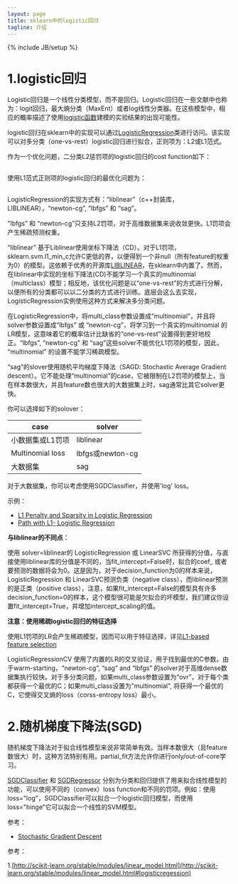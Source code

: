 ```yaml
---
layout: page
title: sklearn中的logistic回归
tagline: 介绍
---
```

{% include JB/setup %}

# 1.logistic回归

Logistic回归是一个线性分类模型，而不是回归。Logistic回归在一些文献中也称为：logit回归，最大熵分类（MaxEnt）或者log线性分类器。在这些模型中，相应的概率描述了使用[logistic函数](http://en.wikipedia.org/wiki/Logistic_function)建模的实验结果的出现可能性。

logistic回归在sklearn中的实现可以通过[LogisticRegression](http://scikit-learn.org/stable/modules/generated/sklearn.linear_model.LogisticRegression.html#sklearn.linear_model.LogisticRegression)类进行访问。该实现可以对多分类（one-vs-rest）logistic回归进行拟合，正则项为：L2或L1范式。

作为一个优化问题，二分类L2惩罚项的logistic回归的cost function如下：


<figure>
    <a href="http://scikit-learn.org/stable/_images/math/96fe247fe9465d26af15706141dc22e598ac7826.png"><img src="http://scikit-learn.org/stable/_images/math/96fe247fe9465d26af15706141dc22e598ac7826.png" alt=""></a>
</figure>

使用L1范式正则项的logistic回归的最优化问题为：

<figure>
    <a href="http://scikit-learn.org/stable/_images/math/3fb9bab302e67df4a9f00b8df259d326e01837fd.png"><img src="http://scikit-learn.org/stable/_images/math/3fb9bab302e67df4a9f00b8df259d326e01837fd.png" alt=""></a>
</figure>

LogisticRegression的实现方式有：“liblinear”（c++封装库，LIBLINEAR），“newton-cg”, “lbfgs” 和 “sag”。

"lbfgs” 和 “newton-cg”只支持L2罚项，对于高维数据集来说收敛更快。L1罚项会产生稀疏预测权重。

“liblinear” 基于Liblinear使用坐标下降法（CD）。对于L1罚项，sklearn.svm.l1_min_c允许C更低的界，以便得到一个非null（所有feature的权重为0）的模型。这依赖于优秀的开源库[LIBLINEAR](http://www.csie.ntu.edu.tw/~cjlin/liblinear/)，在sklearn中内置了。然而，在liblinear中实现的坐标下降法(CD)不能学习一个真实的multinomial（multiclass）模型；相反地，该优化问题是以“one-vs-rest”的方式进行分解，以便所有的分类都可以以二分类的方式进行训练。底层会这么去实现，LogisticRegression实例使用这种方式来解决多分类问题。

在LogisticRegression中，将multi_class参数设置成“multinomial”，并且将solver参数设置成“lbfgs” 或 “newton-cg”，将学习到一个真实的multinomial 的LR模型，这意味着它的概率估计比缺省的“one-vs-rest”设置得到更好地校正。“lbfgs”, “newton-cg” 和 “sag”这些solver不能优化L1罚项的模型，因此， “multinomial” 的设置不能学习稀疏模型。

“sag”的slover使用随机平均梯度下降法（SAGD: Stochastic Average Gradient descent）。它不能处理“multinomial”的case，它被限制在L2罚项的模型上，当在样本数很大，并且feature数也很大的大数据集上时，sag通常比其它solver更快。

你可以选择如下的solover：

| case             | solver           |
|------------------|------------------|
| 小数据集或L1罚项 | liblinear        |
| Multinomial loss | lbfgs或newton-cg |
| 大数据集         | sag              |

对于大数据集，你可以考虑使用SGDClassifier，并使用'log' loss。

示例：

- [L1 Penalty and Sparsity in Logistic Regression](http://scikit-learn.org/stable/auto_examples/linear_model/plot_logistic_l1_l2_sparsity.html#example-linear-model-plot-logistic-l1-l2-sparsity-py)
- [Path with L1- Logistic Regression](http://scikit-learn.org/stable/auto_examples/linear_model/plot_logistic_path.html#example-linear-model-plot-logistic-path-py)

**与liblinear的不同点**：

使用 solver=liblinear的 LogisticRegression  或 LinearSVC 所获得的分值，与直接使用liblinear库的分值是不同的，当fit_intercept=False时，拟合的coef_ 或者要预测的数据将会为0。这是因为，对于decision_function为0的样本来说，LogisticRegression 和 LinearSVC预测负类（negative class），而liblinear预测的是正类（positive class），注意，如果fit_intercept=False的模型具有许多decision_function=0的样本，这个模型很可能是欠拟合的坏模型，我们建议你设置fit_intercept=True，并增加intercept_scaling的值。

**注意：使用稀疏logistic回归的特征选择**

使用L1罚项的LR会产生稀疏模型，因而可以用于特征选择，详见[L1-based feature selection](http://scikit-learn.org/stable/modules/feature_selection.html#l1-feature-selection)

LogisticRegressionCV 使用了内置的LR的交叉验证，用于找到最优的C参数。由于warm-starting，“newton-cg”, “sag” and “lbfgs” 的solver对于高维dense数据集执行较快。对于多分类问题，如果multi_class参数设置为“ovr”，对于每个类都获得一个最优的C；如果multi_class设置为"multinomial", 将获得一个最优的C，它使得交叉熵的loss（corss-entropy loss）最小。

# 2.随机梯度下降法(SGD)

随机梯度下降法对于拟合线性模型来说非常简单有效。当样本数很大（且feature数很大）时，这种方法特别有用。partial_fit方法允许你进行only/out-of-core学习。

[SGDClassifier](http://scikit-learn.org/stable/modules/generated/sklearn.linear_model.SGDClassifier.html#sklearn.linear_model.SGDClassifier) 和 [SGDRegressor](http://scikit-learn.org/stable/modules/generated/sklearn.linear_model.SGDRegressor.html#sklearn.linear_model.SGDRegressor) 分别为分类和回归提供了用来拟合线性模型的功能，可以使用不同的（convex）loss function和不同的罚项。例如：使用loss="log"，SGDClassifier可以拟合一个logistic回归模型，而使用loss="hinge"它可以拟合一个线性的SVM模型。

参考：

- [Stochastic Gradient Descent](http://scikit-learn.org/stable/modules/sgd.html#sgd)


参考：

1.[http://scikit-learn.org/stable/modules/linear_model.html](http://scikit-learn.org/stable/modules/linear_model.html#logisticregession)
